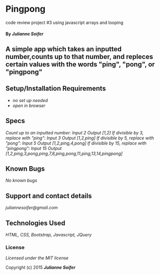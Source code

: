# Pingpong
code review project #3 using javascript arrays and looping 
#### By _Julianne Soifer_

## A simple app which takes an inputted number,counts up to that number, and repleces certain values with the words "ping", "pong", or "pingpong"

## Setup/Installation Requirements

* _no set up needed_
* _open in browser_

## Specs

_Count up to an inputted number: Input 2  Output [1,2]_
_If divisible by 3, replace with "ping": Input 3 Output [1,2,ping]_
_If divisible by 5, replace with "pong": Input 5 Output [1,2,ping,4,pong]_
_If divisible by 15, replace with "pingpong": Input 15 Output [1,2,ping,3,pong,ping,7,8,ping,pong,11,ping,13,14,pingpong]_

## Known Bugs

_No known bugs_

## Support and contact details

_juliannesoifer@gmail.com_

## Technologies Used
_HTML, CSS, Bootstrap, Javascript, JQuery_

### License

*Licensed under the MIT license*

Copyright (c) 2015 **_Julianne Soifer_**
